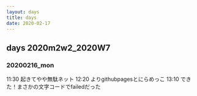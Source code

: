 ```yaml
---
layout: days
title: days
date: 2020-02-17
---
```

## days 2020m2w2_2020W7
  
### 20200216_mon
11:30 起きてやや無駄ネット
12:20 よりgithubpagesとにらめっこ
13:10 できた！まさかの文字コードでfailedだった